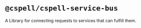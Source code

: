 # `@cspell/cspell-service-bus`

A Library for connecting requests to services that can fulfill them.
